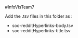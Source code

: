 # I n f o V i s T e a m 7  

Add the .tsv files in this folder as :
- soc-redditHyperlinks-body.tsv
- soc-redditHyperlinks-title.tsv

 
